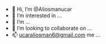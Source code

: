 - 👋 Hi, I’m @Aliosmanucar
- 👀 I’m interested in ...
- 🌱 I’m  ...
- 💞️ I’m looking to collaborate on ...
- 📫 ucaraliosman6@gmail.com me ...

<!---
Aliosmanucar/Aliosmanucar is a ✨ special ✨ repository because its `README.md` (this file) appears on your GitHub profile.
You can click the Preview link to take a look at your changes.
--->

